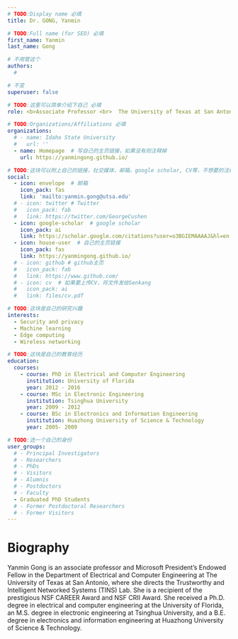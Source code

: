 ```yaml
---
# TODO:Display name 必填
title: Dr. GONG, Yanmin  

# TODO:Full name (for SEO) 必填
first_name: Yanmin   
last_name: Gong

# 不用管这个
authors:
  # 

# 不变
superuser: false

# TODO:这里可以简单介绍下自己 必填
role: <b>Associate Professor <br>  The University of Texas at San Antonio, USA</b>

# TODO:Organizations/Affiliations 必填
organizations:
  # - name: Idaho State University 
  #   url: ''
  - name: Homepage  # 写自己的主页链接，如果没有则注释掉
    url: https://yanmingong.github.io/

# TODO:这块可以附上自己的链接，社交媒体，邮箱，google scholar, CV等，不想要的注释掉即可
social:
  - icon: envelope  # 邮箱
    icon_pack: fas
    link: 'mailto:yanmin.gong@utsa.edu'
  # - icon: twitter # Twitter
  #   icon_pack: fab  
  #   link: https://twitter.com/GeorgeCushen
  - icon: google-scholar  # google scholar
    icon_pack: ai
    link: https://scholar.google.com/citations?user=o3BGIEMAAAAJ&hl=en
  - icon: house-user  # 自己的主页链接
    icon_pack: fas
    link: https://yanmingong.github.io/
  # - icon: github # github主页
  #   icon_pack: fab   
  #   link: https://www.github.com/
  # - icon: cv  # 如果要上传CV，将文件发给Senkang
  #   icon_pack: ai
  #   link: files/cv.pdf

# TODO:这块是自己的研究兴趣
interests:
  - Security and privacy
  - Machine learning
  - Edge computing
  - Wireless networking

# TODO:这块是自己的教育经历
education:
  courses:
    - course: PhD in Electrical and Computer Engineering
      institution: University of Florida
      year: 2012 - 2016
    - course: MSc in Electronic Engineering
      institution: Tsinghua University
      year: 2009 - 2012
    - course: BSc in Electronics and Information Engineering
      institution: Huazhong University of Science & Technology
      year: 2005- 2009

# TODO:选一个自己的身份
user_groups:
  # - Principal Investigators
  # - Researchers
  # - PhDs
  # - Visitors
  # - Alumnis
  # - Postdoctors
  # - Faculty
  - Graduated PhD Students
  # - Former Postdoctoral Researchers
  # - Former Visitors
---
```

<!-- TODO:写自己的Biography -->
# Biography
<!-- <p style="text-align:justify">  -->
Yanmin Gong is an associate professor and Microsoft President’s Endowed Fellow in the Department of Electrical and Computer Engineering at The University of Texas at San Antonio, where she directs the Trustworthy and Intelligent Networked Systems (TINS) Lab. She is a recipient of the prestigious NSF CAREER Award and NSF CRII Award. She received a Ph.D. degree in electrical and computer engineering at the University of Florida, an M.S. degree in electronic engineering at Tsinghua University, and a B.E. degree in electronics and information engineering at Huazhong University of Science & Technology.
